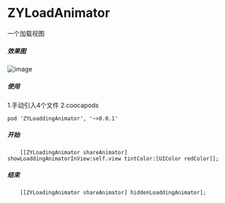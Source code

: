 # ZYLoadAnimator
一个加载视图

##### 效果图
![image](https://github.com/ethanCun/ZYLoadAnimator/blob/master/ZYLoaddingAnimator.gif)

##### 使用
1.手动引入4个文件
2.coocapods
```
pod 'ZYLoaddingAnimator', '~>0.0.1'
```

##### 开始
```
    [[ZYLoadingAnimator shareAnimator] showLoaddingAnimatorInView:self.view tintColor:[UIColor redColor]];
```

##### 结束
```
    [[ZYLoadingAnimator shareAnimator] hiddenLoaddingAnimator];
```
